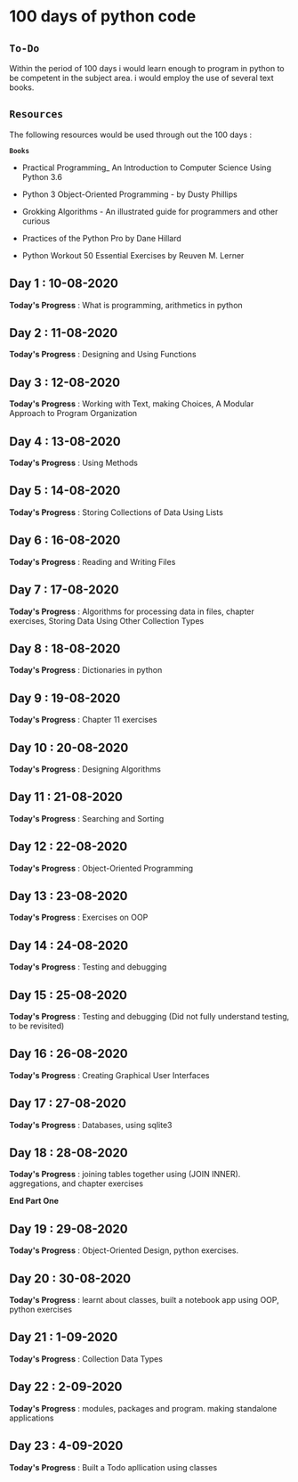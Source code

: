 # **100 days of python code**                     

## **`To-Do`**
 
Within the period of 100 days i would learn enough to program in python to be competent in the subject area. i would employ the use of several text books.

## **`Resources`**

The following resources would be used through out the 100 days    :
 
**`Books`**

- Practical Programming_ An Introduction to Computer Science Using Python 3.6

- Python 3 Object-Oriented Programming - by Dusty Phillips

- Grokking Algorithms - An illustrated guide for programmers and other curious

- Practices of the Python Pro by Dane Hillard

- Python Workout 50 Essential Exercises by Reuven M. Lerner


## Day 1 : 10-08-2020

**Today's Progress** : What is programming, arithmetics in python 


## Day 2 : 11-08-2020

**Today's Progress** : Designing and Using Functions

## Day 3 : 12-08-2020

**Today's Progress** : Working with Text, making Choices, A Modular Approach to Program Organization

## Day 4 : 13-08-2020

**Today's Progress** : Using Methods

## Day 5 : 14-08-2020

**Today's Progress** : Storing Collections of Data Using Lists

## Day 6 : 16-08-2020

**Today's Progress** : Reading and Writing Files

## Day 7 : 17-08-2020

**Today's Progress** : Algorithms for processing data in files, chapter exercises, Storing Data Using Other Collection Types

## Day 8 : 18-08-2020

**Today's Progress** : Dictionaries in python

## Day 9 : 19-08-2020

**Today's Progress** : Chapter 11 exercises

## Day 10 : 20-08-2020

**Today's Progress** : Designing Algorithms

## Day 11 : 21-08-2020

**Today's Progress** : Searching and Sorting

## Day 12 : 22-08-2020

**Today's Progress** : Object-Oriented Programming

## Day 13 : 23-08-2020

**Today's Progress** : Exercises on OOP

## Day 14 : 24-08-2020

**Today's Progress** : Testing and debugging

## Day 15 : 25-08-2020

**Today's Progress** : Testing and debugging (Did not fully understand testing, to be revisited)

## Day 16 : 26-08-2020

**Today's Progress** : Creating Graphical User Interfaces

## Day 17 : 27-08-2020

**Today's Progress** : Databases, using sqlite3

## Day 18 : 28-08-2020

**Today's Progress** : joining tables together using (JOIN INNER). aggregations, and chapter exercises

**End Part One**

## Day 19 : 29-08-2020

**Today's Progress** : Object-Oriented Design, python exercises.

## Day 20 : 30-08-2020

**Today's Progress** : learnt about classes, built a notebook app using OOP, python exercises

## Day 21 : 1-09-2020

**Today's Progress** : Collection Data Types

## Day 22 : 2-09-2020 

**Today's Progress** : modules, packages and program. making standalone applications

## Day 23 : 4-09-2020

**Today's Progress** : Built a Todo apllication using classes 
















